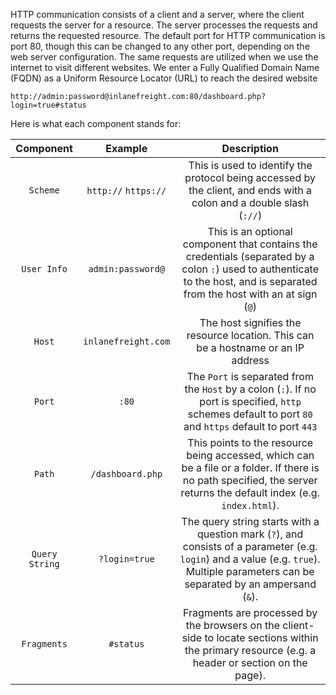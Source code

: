 HTTP communication consists of a client and a server, where the client requests the server for a resource. The server processes the requests and returns the requested resource. The default port for HTTP communication is port 80, though this can be changed to any other port, depending on the web server configuration. The same requests are utilized when we use the internet to visit different websites. We enter a Fully Qualified Domain Name (FQDN) as a Uniform Resource Locator (URL) to reach the desired website

`http://admin:password@inlanefreight.com:80/dashboard.php?login=true#status`

Here is what each component stands for:

| **Component**  |     **Example**      |                                                                                    **Description**                                                                                    |
| :------------: | :------------------: | :-----------------------------------------------------------------------------------------------------------------------------------------------------------------------------------: |
|    `Scheme`    | `http://` `https://` |                                 This is used to identify the protocol being accessed by the client, and ends with a colon and a double slash (`://`)                                  |
|  `User Info`   |  `admin:password@`   |     This is an optional component that contains the credentials (separated by a colon `:`) used to authenticate to the host, and is separated from the host with an at sign (`@`)     |
|     `Host`     | `inlanefreight.com`  |                                                   The host signifies the resource location. This can be a hostname or an IP address                                                   |
|     `Port`     |        `:80`         |               The `Port` is separated from the `Host` by a colon (`:`). If no port is specified, `http` schemes default to port `80` and `https` default to port `443`                |
|     `Path`     |   `/dashboard.php`   |         This points to the resource being accessed, which can be a file or a folder. If there is no path specified, the server returns the default index (e.g. `index.html`).         |
| `Query String` |    `?login=true`     | The query string starts with a question mark (`?`), and consists of a parameter (e.g. `login`) and a value (e.g. `true`). Multiple parameters can be separated by an ampersand (`&`). |
|  `Fragments`   |      `#status`       |                   Fragments are processed by the browsers on the client-side to locate sections within the primary resource (e.g. a header or section on the page).                   |

